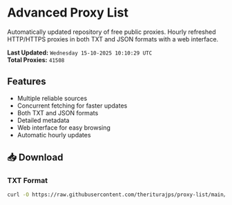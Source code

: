# Advanced Proxy List

Automatically updated repository of free public proxies. Hourly refreshed HTTP/HTTPS proxies in both TXT and JSON formats with a web interface.

**Last Updated:** `Wednesday 15-10-2025 10:10:29 UTC`  
**Total Proxies:** `41508`

## Features
- Multiple reliable sources
- Concurrent fetching for faster updates
- Both TXT and JSON formats
- Detailed metadata
- Web interface for easy browsing
- Automatic hourly updates

## 📥 Download

### TXT Format
```bash
curl -O https://raw.githubusercontent.com/theriturajps/proxy-list/main/proxies.txt